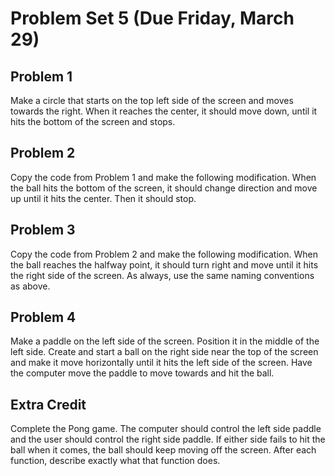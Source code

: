 # Problem Set 5 (Due Friday, March 29)

## Problem 1
Make a circle that starts on the top left side of the screen and moves towards the right. When it reaches the center, it should move down, until it hits the bottom of the screen and stops.

## Problem 2
Copy the code from Problem 1 and make the following modification.
When the ball hits the bottom of the screen, it should change direction and move up until it hits the center. Then it should stop.  

## Problem 3
Copy the code from Problem 2 and make the following modification. When the ball reaches the halfway point, it should turn right and move until it hits the right side of the screen. As always,  use the same naming conventions as above.    

## Problem 4
Make a paddle on the left side of the screen. Position it in the middle of the left side. Create and start a ball on the right side near the top of the screen and make it move horizontally until it hits the left side of the screen. Have the computer move the paddle to move towards and hit the ball. 

## Extra Credit
Complete the Pong game. The computer should control the left side paddle and the user should control the right side paddle. If either side fails to hit the ball when it comes, the ball should keep moving off the screen. After each function, describe exactly what that function does.
